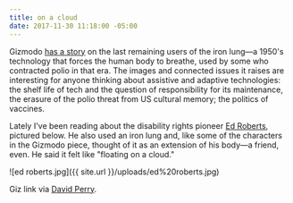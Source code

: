 ```yaml
---
title: on a cloud
date: 2017-11-30 11:18:00 -05:00
---
```


Gizmodo [has a story](https://gizmodo.com/the-last-of-the-iron-lungs-1819079169) on the last remaining users of the iron lung—a 1950's technology that forces the human body to breathe, used by some who contracted polio in that era. The images and connected issues it raises are interesting for anyone thinking about assistive and adaptive technologies: the shelf life of tech and the question of responsibility for its maintenance, the erasure of the polio threat from US cultural memory; the politics of vaccines.

Lately I've been reading about the disability rights pioneer [Ed Roberts](https://en.wikipedia.org/wiki/Ed_Roberts_(activist)), pictured below. He also used an iron lung and, like some of the characters in the Gizmodo piece, thought of it as an extension of his body—a friend, even. He said it felt like "floating on a cloud."

![ed roberts.jpg]({{ site.url }}/uploads/ed%20roberts.jpg)

Giz link via [David Perry](http://www.thismess.net/).